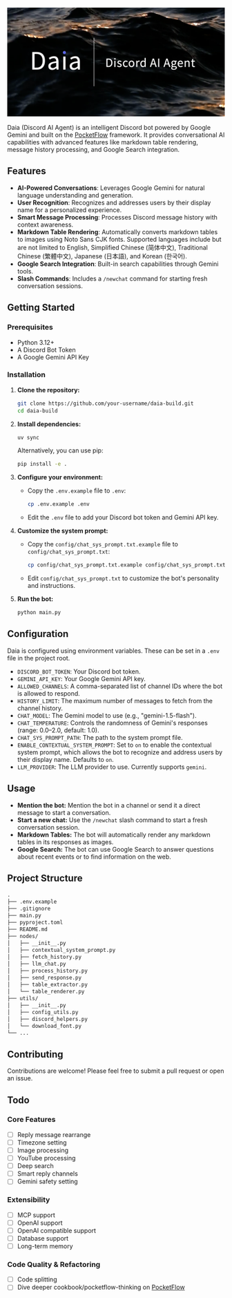 <p align="center">
  <img src="assets/readme/cover.png" alt="Daia: Discord AI Agent" width="800">
</p>

Daia (Discord AI Agent) is an intelligent Discord bot powered by Google Gemini and built on the [PocketFlow](https://github.com/The-Pocket/PocketFlow) framework. It provides conversational AI capabilities with advanced features like markdown table rendering, message history processing, and Google Search integration.

## Features

- **AI-Powered Conversations**: Leverages Google Gemini for natural language understanding and generation.
- **User Recognition**: Recognizes and addresses users by their display name for a personalized experience.
- **Smart Message Processing**: Processes Discord message history with context awareness.
- **Markdown Table Rendering**: Automatically converts markdown tables to images using Noto Sans CJK fonts. Supported languages include but are not limited to English, Simplified Chinese (简体中文), Traditional Chinese (繁體中文), Japanese (日本語), and Korean (한국어).
- **Google Search Integration**: Built-in search capabilities through Gemini tools.
- **Slash Commands**: Includes a `/newchat` command for starting fresh conversation sessions.

## Getting Started

### Prerequisites

- Python 3.12+
- A Discord Bot Token
- A Google Gemini API Key

### Installation

1.  **Clone the repository:**

    ```bash
    git clone https://github.com/your-username/daia-build.git
    cd daia-build
    ```

2.  **Install dependencies:**

    ```bash
    uv sync
    ```

    Alternatively, you can use pip:

    ```bash
    pip install -e .
    ```

3.  **Configure your environment:**

    - Copy the `.env.example` file to `.env`:
      ```bash
      cp .env.example .env
      ```
    - Edit the `.env` file to add your Discord bot token and Gemini API key.

4.  **Customize the system prompt:**

    - Copy the `config/chat_sys_prompt.txt.example` file to `config/chat_sys_prompt.txt`:
      ```bash
      cp config/chat_sys_prompt.txt.example config/chat_sys_prompt.txt
      ```
    - Edit `config/chat_sys_prompt.txt` to customize the bot's personality and instructions.

5.  **Run the bot:**
    ```bash
    python main.py
    ```

## Configuration

Daia is configured using environment variables. These can be set in a `.env` file in the project root.

- `DISCORD_BOT_TOKEN`: Your Discord bot token.
- `GEMINI_API_KEY`: Your Google Gemini API key.
- `ALLOWED_CHANNELS`: A comma-separated list of channel IDs where the bot is allowed to respond.
- `HISTORY_LIMIT`: The maximum number of messages to fetch from the channel history.
- `CHAT_MODEL`: The Gemini model to use (e.g., "gemini-1.5-flash").
- `CHAT_TEMPERATURE`: Controls the randomness of Gemini's responses (range: 0.0–2.0, default: 1.0).
- `CHAT_SYS_PROMPT_PATH`: The path to the system prompt file.
- `ENABLE_CONTEXTUAL_SYSTEM_PROMPT`: Set to `on` to enable the contextual system prompt, which allows the bot to recognize and address users by their display name. Defaults to `on`.
- `LLM_PROVIDER`: The LLM provider to use. Currently supports `gemini`.

## Usage

- **Mention the bot:** Mention the bot in a channel or send it a direct message to start a conversation.
- **Start a new chat:** Use the `/newchat` slash command to start a fresh conversation session.
- **Markdown Tables:** The bot will automatically render any markdown tables in its responses as images.
- **Google Search:** The bot can use Google Search to answer questions about recent events or to find information on the web.

## Project Structure

```
.
├── .env.example
├── .gitignore
├── main.py
├── pyproject.toml
├── README.md
├── nodes/
│   ├── __init__.py
│   ├── contextual_system_prompt.py
│   ├── fetch_history.py
│   ├── llm_chat.py
│   ├── process_history.py
│   ├── send_response.py
│   ├── table_extractor.py
│   └── table_renderer.py
├── utils/
│   ├── __init__.py
│   ├── config_utils.py
│   ├── discord_helpers.py
│   └── download_font.py
└── ...
```

## Contributing

Contributions are welcome! Please feel free to submit a pull request or open an issue.

## Todo

### Core Features

- [ ] Reply message rearrange
- [ ] Timezone setting
- [ ] Image processing
- [ ] YouTube processing
- [ ] Deep search
- [ ] Smart reply channels
- [ ] Gemini safety setting

### Extensibility

- [ ] MCP support
- [ ] OpenAI support
- [ ] OpenAI compatible support
- [ ] Database support
- [ ] Long-term memory

### Code Quality & Refactoring

- [ ] Code splitting
- [ ] Dive deeper cookbook/pocketflow-thinking on [PocketFlow](https://github.com/The-Pocket/PocketFlow)
